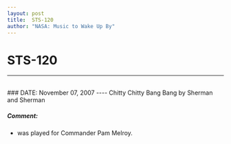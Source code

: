 ```yaml
---
layout: post
title:  STS-120
author: "NASA: Music to Wake Up By"
---
```


# STS-120
----
<br/>
### DATE: November 07, 2007
----
Chitty Chitty Bang Bang by Sherman and Sherman

##### Comment:
* was played for Commander Pam Melroy.
